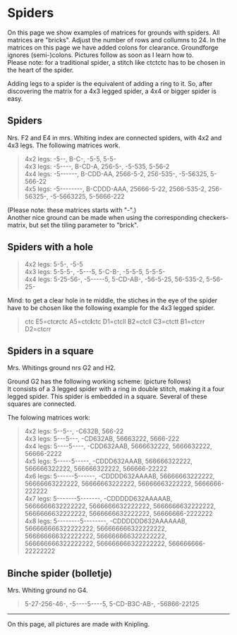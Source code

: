 # Spiders
On this page we show examples of matrices for grounds with spiders. All matrices are "bricks". Adjust the number of rows and collumns to 24. In the matrices on this page we have added colons for clearance. Groundforge ignores (semi-)colons.
Pictures follow as soon as I learn how to.  
Please note: for a traditional spider, a stitch like ctctctc has to be chosen in the heart of the spider.

Adding legs to a spider is the equivalent of adding a ring to it. So, after discovering the matrix for a 4x3 legged spider, a 4x4 or bigger spider is easy. 

## Spiders
Nrs. F2 and E4 in mrs. Whiting index are connected spiders, with 4x2 and 4x3 legs. The following matrices work.
> 4x2 legs: -5--, B-C-,   -5-5,    5-5-    
> 4x3 legs: -5----,    B-CD-A,    256-5-,    -5-535,    5-56-2    
> 4x4 legs: -5------,    B-CDD-AA,    2566-5-2,    256-535-,    -5-56325,    5-566-22    
> 4x5 legs: -5--------,    B-CDDD-AAA,    25666-5-22,    2566-535-2,    256-56325-,    -5-5663225,    5-5666-222

(Please note: these matrices starts with "-".)   
Another nice ground can be made when using the corresponding checkers-matrix, but set the tiling parameter to "brick".

## Spiders with a hole
> 4x2 legs: 5-5-, -5-5     
> 4x3 legs: 5-5-5-, -5---5, 5-C-B-, -5-5-5, 5-5-5-     
> 4x4 legs: 5-25-56-, -5-----5, 5-CD-AB-, -56-5-25, 56-535-2, 5-56-25-   

Mind: to get a clear hole in te middle, the stiches in the eye of the spider have to be chosen like the following example for the 4x3 legged spider.
> ctc E5=ctc**r**ctc A5=ctc**l**ctc D1=ctcll B2=ctcll C3=ctctt B1=ctcrr D2=ctcrr

## Spiders in a square

Mrs. Whitings ground nrs G2 and H2.

Ground G2 has the following working scheme: (picture follows)  
It consists of a 3 legged spider with a ring in double stitch, making it a four legged spider. This spider is embedded in a square. Several of these squares are connected.  

The folowing matrices work:
> 4x2 legs: 5--5--, -C632B, 566-22  
> 4x3 legs: 5---5---, -CD632AB, 56663222, 5666-222  
> 4x4 legs: 5----5----, -CDD632AAB, 5666632222, 5666632222, 56666-2222  
> 4x5 legs: 5-----5-----, -CDDD632AAAB, 566666322222, 566666322222, 566666322222, 566666-22222  
> 4x6 legs: 5------5------, -CDDDD632AAAAB, 56666663222222, 56666663222222, 56666663222222, 56666663222222, 5666666-222222  
> 4x7 legs: 5-------5-------, -CDDDDD632AAAAAB, 5666666632222222, 5666666632222222, 5666666632222222, 5666666632222222, 5666666632222222, 56666666-2222222   
> 4x8 legs: 5--------5--------, -CDDDDDD632AAAAAAB, 566666666322222222, 566666666322222222, 566666666322222222, 566666666322222222, 566666666322222222, 566666666322222222, 566666666-22222222   

## Binche spider (bolletje)

Mrs. Whiting ground no G4.

> 5-27-256-46-, -5----5----5, 5-CD-B3C-AB-, -56866-22125

***


On this page, all pictures are made with Knipling.



